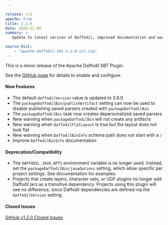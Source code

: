 ```yaml
---

release: rc1
apache: true
title: 1.2.0
date: 2024-11-05
summary: >
   Update to latest version of Daffodil, improved documentation and warnings, support for new settings

source-dist:
    - "apache-daffodil-sbt-1.2.0-src.zip"
---
```


This is a minor release of the Apache Daffodil SBT Plugin.

See the [GitHub page](https://github.com/apache/daffodil-sbt) for details to enable and configure.

#### New Features

* The default `daffodilVersion` value is updated to 3.9.0
* The `packageDaffodilBin/publishArtifact` setting can now be used to disable publishing saved parsers created with `packageDaffodilBin`
* The `packageDaffodilBin` task now creates depersonalized saved parsers
* New warning when `packageDaffodilBin` will not create any artifacts
* New warning when `daffodilFlatLayout` is true but the layout does not look flat
* New warning when `DaffodilBinInfo` schema path does not start with a `/`
* Improve `DaffodilBinInfo` documentation

#### Deprecation/Compatibility

* The `DAFFODIL_JAVA_OPTS` environment variable is no longer used.
  Instead, set the `packageDaffodilBin/javaOptions` setting, which allow specific per project settings.
  See documentation for examples.
* Projects that create layers, character sets, or UDF plugins no longer add Daffodil jars as a transitive dependency.
  Projects using this plugin will see no difference, since Daffodil dependencies are defined via the `daffodilVersion` setting

#### Closed Issues

[GitHub v1.2.0 Closed Issues](https://github.com/apache/daffodil-sbt/milestone/3?closed=1)
